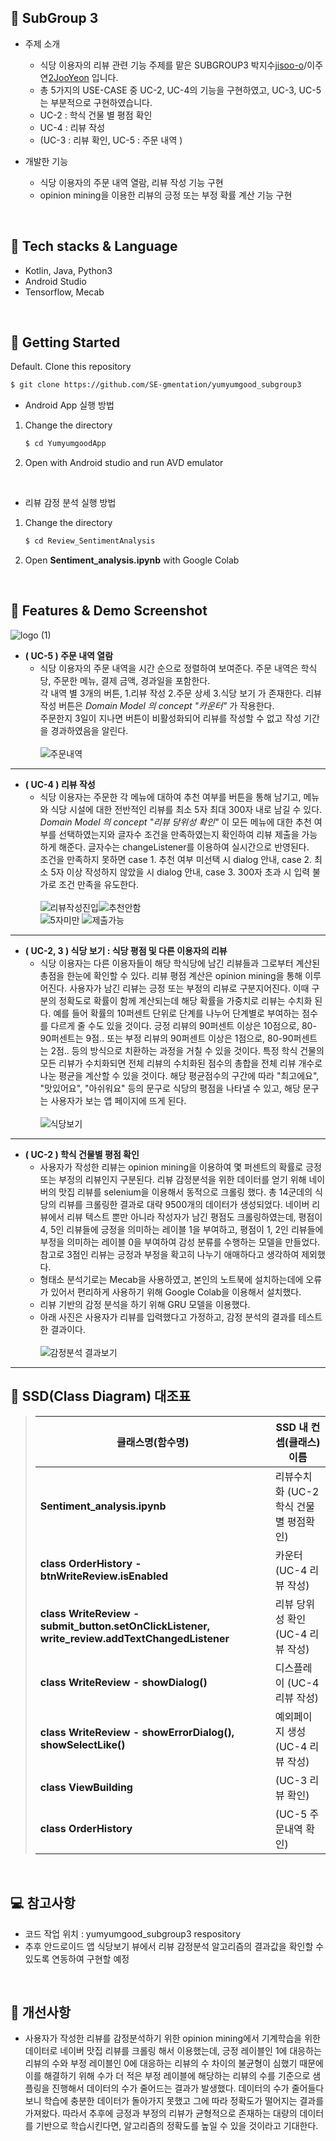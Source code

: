 ## 📢 SubGroup 3

- 주제 소개 
  - 식당 이용자의 리뷰 관련 기능 주제를 맡은 SUBGROUP3 박지수[jisoo-o](https://github.com/jisoo-o/)/이주연[2JooYeon](https://github.com/2JooYeon) 입니다. 
  - 총 5가지의 USE-CASE 중 UC-2, UC-4의 기능을 구현하였고, UC-3, UC-5는 부분적으로 구현하였습니다. 
  - UC-2 : 학식 건물 별 평점 확인
  - UC-4 : 리뷰 작성
  - (UC-3 : 리뷰 확인, UC-5 : 주문 내역 )


- 개발한 기능 
  - 식당 이용자의 주문 내역 열람, 리뷰 작성 기능 구현
  - opinion mining을 이용한 리뷰의 긍정 또는 부정 확률 계산 기능 구현 

<br/>

## 🔨 Tech stacks & Language


- Kotlin, Java, Python3
- Android Studio
- Tensorflow, Mecab

<br/>

## 🔎 Getting Started

Default. Clone this repository

   ```bash
   $ git clone https://github.com/SE-gmentation/yumyumgood_subgroup3
   ```
   
- Android App 실행 방법

1. Change the directory 

   ```bash
   $ cd YumyumgoodApp
   ```

2. Open with Android studio and run AVD emulator
<br/>

- 리뷰 감정 분석 실행 방법

1. Change the directory

   ```bash
   $ cd Review_SentimentAnalysis
   ```
2. Open **Sentiment_analysis.ipynb** with Google Colab
<br/>


## 📸 Features & Demo Screenshot
![logo (1)](https://user-images.githubusercontent.com/69567269/120076519-dbeece00-c0e0-11eb-8517-0f244a3ecdc1.png)      

- **( UC-5 ) 주문 내역 열람**
  - 식당 이용자의 주문 내역을 시간 순으로 정렬하여 보여준다. 주문 내역은 학식당, 주문한 메뉴, 결제 금액, 경과일을 포함한다.     
각 내역 별 3개의 버튼, 1.리뷰 작성 2.주문 상세 3.식당 보기 가 존재한다. 리뷰 작성 버튼은 *Domain Model 의 concept "카운터"* 가 작용한다.      
주문한지 3일이 지나면 버튼이 비활성화되어 리뷰를 작성할 수 없고 작성 기간을 경과하였음을 알린다.</br>           
![주문내역](https://user-images.githubusercontent.com/69567269/120077520-b617f800-c0e5-11eb-95b4-64eb26dad28d.png)     
      
---

- **( UC-4 ) 리뷰 작성**
  -  식당 이용자는 주문한 각 메뉴에 대하여 추천 여부를 버튼을 통해 남기고, 메뉴와 식당 시설에 대한 전반적인 리뷰를 최소 5자 최대 300자 내로 남길 수 있다. *Domain Model 의 concept "리뷰 당위성 확인"* 이 모든 메뉴에 대한 추천 여부를 선택하였는지와 글자수 조건을 만족하였는지 확인하여 리뷰 제출을 가능하게 해준다. 글자수는 changeListener를 이용하여 실시간으로 반영된다.     
조건을 만족하지 못하면 case 1. 추천 여부 미선택 시 dialog 안내, case 2. 최소 5자 이상 작성하지 않았을 시 dialog 안내, case 3. 300자 초과 시 입력 불가로 조건 만족을 유도한다.</br>  
![리뷰작성진입](https://user-images.githubusercontent.com/69567269/120077531-c4feaa80-c0e5-11eb-9021-62b0f95f1214.png)![추천안함](https://user-images.githubusercontent.com/69567269/120077561-e8c1f080-c0e5-11eb-930e-6ba2fc170150.png)        
![5자미만](https://user-images.githubusercontent.com/69567269/120077559-e495d300-c0e5-11eb-9f27-896c2afeb301.png)
![제출가능](https://user-images.githubusercontent.com/69567269/120077573-ff684780-c0e5-11eb-9792-47d6f26efcf0.png)

---

- **( UC-2, 3 ) 식당 보기 : 식당 평점 및 다른 이용자의 리뷰**
  -  식당 이용자는 다른 이용자들이 해당 학식당에 남긴 리뷰들과 그로부터 계산된 총점을 한눈에 확인할 수 있다. 리뷰 평점 계산은 opinion mining을 통해 이루어진다. 사용자가 남긴 리뷰는 긍정 또는 부정의 리뷰로 구분지어진다. 이때 구분의 정확도로 확률이 함께 계산되는데 해당 확률을 가중치로 리뷰는 수치화 된다. 예를 들어 확률의 10퍼센트 단위로 단계를 나누어 단계별로 부여하는 점수를 다르게 줄 수도 있을 것이다. 긍정 리뷰의 90퍼센트 이상은 10점으로, 80-90퍼센트는 9점.. 또는 부정 리뷰의 90퍼센트 이상은 1점으로, 80-90퍼센트는 2점.. 등의 방식으로 치환하는 과정을 거칠 수 있을 것이다. 특정 학식 건물의 모든 리뷰가 수치화되면 전체 리뷰의 수치화된 점수의 총합을 전체 리뷰 개수로 나눈 평균을 계산할 수 있을 것이다. 해당 평균점수의 구간에 따라 "최고에요", "맛있어요", "아쉬워요" 등의 문구로 식당의 평점을 나타낼 수 있고, 해당 문구는 사용자가 보는 앱 페이지에 뜨게 된다.</br>      
![식당보기](https://user-images.githubusercontent.com/69567269/120077647-60901b00-c0e6-11eb-8e7e-cced2aadcfa3.png)    

---

- **( UC-2 ) 학식 건물별 평점 확인**
  -  사용자가 작성한 리뷰는 opinion mining을 이용하여 몇 퍼센트의 확률로 긍정 또는 부정의 리뷰인지 구분된다. 리뷰 감정분석을 위한 데이터를 얻기 위해 네이버의 맛집 리뷰를 selenium을 이용해서 동적으로 크롤링 했다. 총 14군데의 식당의 리뷰를 크롤링한 결과로 대략 9500개의 데이터가 생성되었다. 네이버 리뷰에서 리뷰 텍스트 뿐만 아니라 작성자가 남긴 평점도 크롤링하였는데, 평점이 4, 5인 리뷰들에 긍정을 의미하는 레이블 1을 부여하고, 평점이 1, 2인 리뷰들에 부정을 의미하는 레이블 0을 부여하여 감성 분류를 수행하는 모델을 만들었다. 참고로 3점인 리뷰는 긍정과 부정을 확고히 나누기 애매하다고 생각하여 제외했다. 
  -  형태소 분석기로는 Mecab을 사용하였고, 본인의 노트북에 설치하는데에 오류가 있어서 편리하게 사용하기 위해 Google Colab을 이용해서 설치했다.
  -  리뷰 기반의 감정 분석을 하기 위해 GRU 모델을 이용했다. 
  -  아래 사진은 사용자가 리뷰를 입력했다고 가정하고, 감정 분석의 결과를 테스트한 결과이다. </br>   
![감정분석 결과보기](https://user-images.githubusercontent.com/48883581/120184220-ae726380-c24b-11eb-9b54-f4bbcfccf70b.png)

---

## 📍 SSD(Class Diagram) 대조표

>   | 클래스명(함수명) |  SSD 내 컨셉(클래스)이름  |
>   | --- | ---  |
>   |**Sentiment_analysis.ipynb** | 리뷰수치화 (UC-2 학식 건물 별 평점확인)|
>   |**class OrderHistory - btnWriteReview.isEnabled** | 카운터 (UC-4 리뷰 작성)|
>   |**class WriteReview - submit_button.setOnClickListener, write_review.addTextChangedListener** | 리뷰 당위성 확인 (UC-4 리뷰 작성)|
>   |**class WriteReview - showDialog()** | 디스플레이 (UC-4 리뷰 작성)|
>   |**class WriteReview - showErrorDialog(), showSelectLike()** | 예외페이지 생성 (UC-4 리뷰 작성)|
>   |**class ViewBuilding** | (UC-3 리뷰 확인)|
>   |**class OrderHistory** | (UC-5 주문내역 확인)|
  
<br/>

## 💻 참고사항
- 코드 작업 위치 : yumyumgood_subgroup3 respository
- 추후 안드로이드 앱 식당보기 뷰에서 리뷰 감정분석 알고리즘의 결과값을 확인할 수 있도록 연동하여 구현할 예정 
<br/>

## 🤣 개선사항
- 사용자가 작성한 리뷰를 감정분석하기 위한 opinion mining에서 기계학습을 위한 데이터로 네이버 맛집 리뷰를 크롤링 해서 이용했는데, 긍정 레이블인 1에 대응하는 리뷰의 수와 부정 레이블인 0에 대응하는 리뷰의 수 차이의 불균형이 심했기 때문에 이를 해결하기 위해 수가 더 적은 부정 레이블에 해당하는 리뷰의 수를 기준으로 샘플링을 진행해서 데이터의 수가 줄어드는 결과가 발생했다. 데이터의 수가 줄어들다 보니 학습에 충분한 데이터가 돌아가지 못했고 그에 따라 정확도가 떨어지는 결과를 가져왔다. 따라서 추후에 긍정과 부정의 리뷰가 균형적으로 존재하는 대량의 데이터를 기반으로 학습시킨다면, 알고리즘의 정확도를 높일 수 있을 것이라고 기대한다. 
